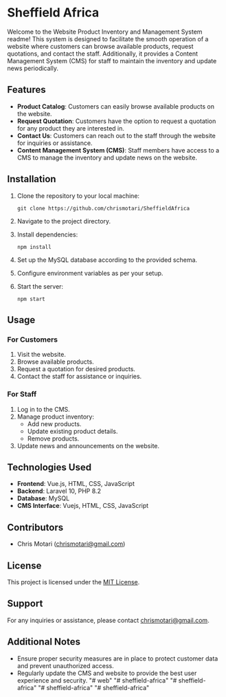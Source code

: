 # Sheffield Africa

Welcome to the Website Product Inventory and Management System readme! This system is designed to facilitate the smooth operation of a website where customers can browse available products, request quotations, and contact the staff. Additionally, it provides a Content Management System (CMS) for staff to maintain the inventory and update news periodically.

## Features

- **Product Catalog**: Customers can easily browse available products on the website.
- **Request Quotation**: Customers have the option to request a quotation for any product they are interested in.
- **Contact Us**: Customers can reach out to the staff through the website for inquiries or assistance.
- **Content Management System (CMS)**: Staff members have access to a CMS to manage the inventory and update news on the website.

## Installation

1. Clone the repository to your local machine:

    ```
    git clone https://github.com/chrismotari/SheffieldAfrica
    ```

2. Navigate to the project directory.

3. Install dependencies:

    ```
    npm install
    ```

4. Set up the MySQL database according to the provided schema.

5. Configure environment variables as per your setup.

6. Start the server:

    ```
    npm start
    ```

## Usage

### For Customers

1. Visit the website.
2. Browse available products.
3. Request a quotation for desired products.
4. Contact the staff for assistance or inquiries.

### For Staff

1. Log in to the CMS.
2. Manage product inventory:
    - Add new products.
    - Update existing product details.
    - Remove products.
3. Update news and announcements on the website.

## Technologies Used

- **Frontend**: Vue.js, HTML, CSS, JavaScript
- **Backend**: Laravel 10, PHP 8.2
- **Database**: MySQL
- **CMS Interface**: Vuejs, HTML, CSS, JavaScript

## Contributors

- Chris Motari (chrismotari@gmail.com)

## License

This project is licensed under the [MIT License](LICENSE).

## Support

For any inquiries or assistance, please contact [chrismotari@gmail.com](mailto:chrismotari@gmail.com).

## Additional Notes

- Ensure proper security measures are in place to protect customer data and prevent unauthorized access.
- Regularly update the CMS and website to provide the best user experience and security.
"# web" 
"# sheffield-africa" 
"# sheffield-africa" 
"# sheffield-africa" 
"# sheffield-africa" 
